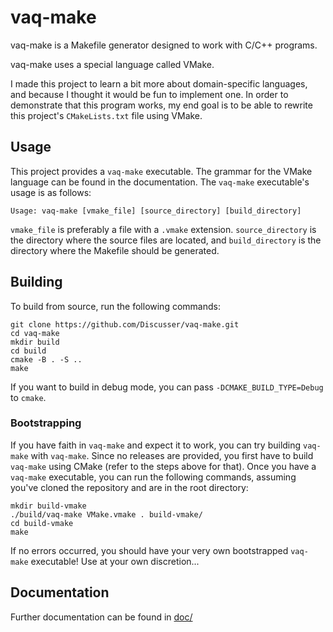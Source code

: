 # vaq-make

vaq-make is a Makefile generator designed to work with C/C++ programs.

vaq-make uses a special language called VMake.

I made this project to learn a bit more about domain-specific languages, and because I thought it would be fun to implement one. In order to demonstrate that this program works, my end goal is to be able to rewrite this project's `CMakeLists.txt` file using VMake.

## Usage

This project provides a `vaq-make` executable. The grammar for the VMake language can be found in the documentation. The `vaq-make` executable's usage is as follows:

```
Usage: vaq-make [vmake_file] [source_directory] [build_directory]
```

`vmake_file` is preferably a file with a `.vmake` extension.
`source_directory` is the directory where the source files are located, and `build_directory` is the directory where the Makefile should be generated.

## Building

To build from source, run the following commands:

```shell
git clone https://github.com/Discusser/vaq-make.git
cd vaq-make
mkdir build
cd build
cmake -B . -S ..
make
```

If you want to build in debug mode, you can pass `-DCMAKE_BUILD_TYPE=Debug` to `cmake`.

### Bootstrapping

If you have faith in `vaq-make` and expect it to work, you can try building `vaq-make` with `vaq-make`. Since no releases are provided, you first have to build `vaq-make` using CMake (refer to the steps above for that). Once you have a `vaq-make` executable, you can run the following commands, assuming you've cloned the repository and are in the root directory:

```shell
mkdir build-vmake
./build/vaq-make VMake.vmake . build-vmake/
cd build-vmake
make
```

If no errors occurred, you should have your very own bootstrapped `vaq-make` executable! Use at your own discretion...

## Documentation

Further documentation can be found in [doc/](doc/)

